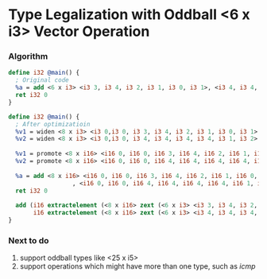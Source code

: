 
# Type Legalization with Oddball <6 x i3> Vector Operation

### Algorithm



```llvm
define i32 @main() {
  ; Original code
  %a = add <6 x i3> <i3 3, i3 4, i3 2, i3 1, i3 0, i3 1>, <i3 4, i3 4, i3 4, i3 4, i3 1, i3 2>
  ret i32 0
}
```

```llvm
define i32 @main() {
  ; After optimizatioin
  %v1 = widen <8 x i3> <i3 0,i3 0, i3 3, i3 4, i3 2, i3 1, i3 0, i3 1> 
  %v2 = widen <8 x i3> <i3 0,i3 0, i3 4, i3 4, i3 4, i3 4, i3 1, i3 2>
  
  %v1 = promote <8 x i16> <i16 0, i16 0, i16 3, i16 4, i16 2, i16 1, i16 0, i16 1> 
  %v2 = promote <8 x i16> <i16 0, i16 0, i16 4, i16 4, i16 4, i16 4, i16 1, i16 2>
 
  %a = add <8 x i16> <i16 0, i16 0, i16 3, i16 4, i16 2, i16 1, i16 0, i16 1>
                  , <i16 0, i16 0, i16 4, i16 4, i16 4, i16 4, i16 1, i16 2>
  ret i32 0
  
  add (i16 extractelement (<8 x i16> zext (<6 x i3> <i3 3, i3 4, i3 2, i3 1, i3 0, i3 1> to <8 x i16>), i32 1), 
       i16 extractelement (<8 x i16> zext (<6 x i3> <i3 4, i3 4, i3 4, i3 4, i3 1, i3 2> to <8 x i16>), i32 1)):
}
```

### Next to do
1. support oddball types like <25 x i5>
2. support operations which might have more than one type, such as *icmp*

